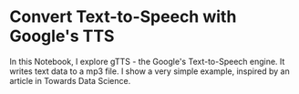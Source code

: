 # Convert Text-to-Speech with Google's TTS

In this Notebook, I explore gTTS - the Google's Text-to-Speech engine. It writes text data to a mp3 file. I show a very simple example, inspired by an article in Towards Data Science.
